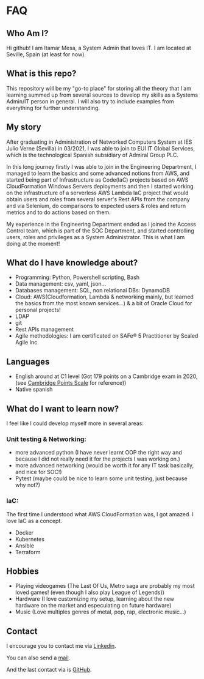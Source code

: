 # FAQ
## Who Am I?
Hi github! I am Itamar Mesa, a System Admin that loves IT. I am located at Seville, Spain (at least for now).

## What is this repo?
This repository will be my "go-to place" for storing all the theory that I am learning summed up from several sources to develop my skills as a Systems Admin/IT person in general. I will also try to include examples from everything for further understanding.

## My story
After graduating in Administration of Networked Computers System at IES Julio Verne (Sevilla) in 03/2021, I was able to join to EUI IT Global Services, which is the technological Spanish subsidiary of Admiral Group PLC.

In this long journey firstly I was able to join in the Engineering Department, I managed to learn the basics and some advanced notions from AWS, and started being part of Infrastructure as Code(IaC) projects based on AWS CloudFormation Windows Servers deployments and then I started working on the infrastructure of a serverless AWS Lambda IaC project that would obtain users and roles from several server's Rest APIs from the company and via Selenium, do comparisons to expected users & roles and return metrics and to do actions based on them.

My experience in the Engineering Department ended as I joined the Access Control team, which is part of the SOC Department, and started controlling users, roles and privileges as a System Administrator. This is what I am doing at the moment!

## What do I have knowledge about?
- Programming: Python, Powershell scripting, Bash
- Data management: csv, yaml, json...
- Databases management: SQL, non relational DBs: DynamoDB
- Cloud: AWS(Cloudformation, Lambda & networking mainly, but learned the basics from the most known services...) & a bit of Oracle Cloud for personal projects!
- LDAP
- git
- Rest APIs management
- Agile methodologies: I am certificated on SAFe® 5 Practitioner by Scaled Agile Inc

## Languages
- English around at C1 level (Got 179 points on a Cambridge exam in 2020, (see [Cambridge Points Scale](https://www.cambridgeenglish.org/images/210434-converting-practice-test-scores-to-cambridge-english-scale-scores.pdf) for reference))
- Native spanish

## What do I want to learn now?
I feel like I could develop myself more in several areas:

### Unit testing & Networking:
- more advanced python (I have never learnt OOP the right way and because I did not really need it for the projects I was working on.)
- more advanced networking (would be worth it for any IT task basically, and nice for SOC!)
- Pytest (maybe could be nice to learn some unit testing, just because why not?)

### IaC:
The first time I understood what AWS CloudFormation was, I got amazed. I love IaC as a concept. 
- Docker
- Kubernetes
- Ansible
- Terraform

## Hobbies
- Playing videogames (The Last Of Us, Metro saga are probably my most loved games! (even though I also play League of Legends))
- Hardware (I love customizing my setup, learning about the new hardware on the market and especulating on future hardware)
- Music (Love multiples genres of metal, pop, rap, electronic music...)

## Contact
I encourage you to contact me via [Linkedin](https://www.linkedin.com/in/itamar-mesa-mart%C3%ADn-823a04206/).

You can also send a [mail](mailto:itamarmesamartin@gmail.com).

And the last contact via is [GitHub](https://github.com/ItamarMM).